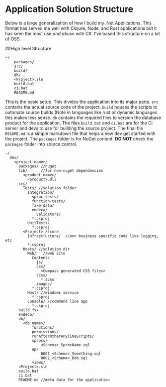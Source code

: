 # Application Solution Structure
 Below is a large generalization of how I build my .Net Applications. This format has served me well with Clojure, Node, and Rust applications but it has seen the most use _and abuse_ with C#. I've based this structure on a lot of OSS.

##High level Structure

```
~/
    packages/
    src/
    build/
    db/
    <Project>.sln
    build.bat
    ci.bat
    README.md
```

This is the basic setup. This divides the application into its major parts. `src` contains the actual source code of the project. `build` houses the scripts to automate source builds (Note in languages like rust or dynamic languages this makes less sense. `db` contains the required files to version the database product for the application. The files `build.bat` and `ci.bat` are for the CI server and devs to use for building the source project. The final file `README.md` is a simple markdown file that helps a new dev get started with the project. The `packages` folder is for NuGet content. **DO NOT** check the `packages` folder into source control.

```
~/
  dev/
    <project-name>/
      packages/ //nuget
      lib/      //for non-nuget dependencies
        <product name>/
          <product>.dll
      src/
        Tests/ //solution folder
          Integration/
            sproc-tests/
            function-tests/
            fake-data/
            endeca/
              validators/
            *.csproj
          UnitTests/
            *.csproj
        <Project> //core
          Infrastructure/  //non business specific code like logging, etc
          *.csproj
        Hosts/ //solution dir
          Web/   //web site
            Content/
              js/
              css/
                <Compass generated CSS files>
              scss/
                *.scss
              images/
            *.csproj
          Host/ //windows service
            *.csproj
          Console/ //command line app
            *.csproj
      build.fsx
      endeca/
      db/
        <db name>/
            functions/
            permissions/
            runAfterOtherAnyTimeScripts/
            sprocs/
                <Schema>_SprocName.sql
            up/
                0001_<Schema>_Something.sql
                0002_<Schema>_Bob.sql
            views/
      <Project>.sln
      build.bat
      ci.bat
      README.md //meta data for the application
```

